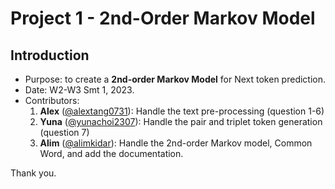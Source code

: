 # Project 1 - 2nd-Order Markov Model

## Introduction
- Purpose: to create a **2nd-order Markov Model** for Next token prediction.
- Date: W2-W3 Smt 1, 2023.
- Contributors: 
    1. **Alex** ([@alextang0731](https://github.com/alextang0731)): Handle the text pre-processing (question 1-6)
    2. **Yuna** ([@yunachoi2307](https://github.com/yunachoi2307)): Handle the pair and triplet token generation (question 7)
    3. **Alim** ([@alimkidar](https://github.com/alimkidar)): Handle the 2nd-order Markov model, Common Word, and add the documentation.


Thank you.
